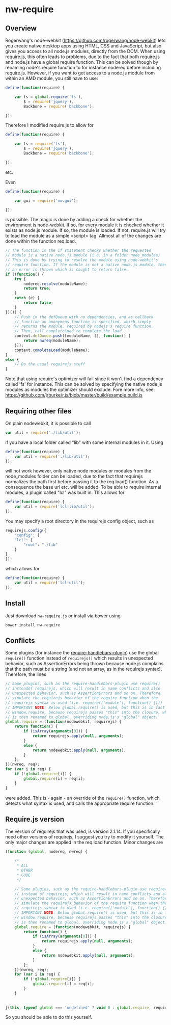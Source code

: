 # nw-require

## Overview

Rogerwang's node-webkit (https://github.com/rogerwang/node-webkit) lets you create native desktop apps using HTML, CSS and JavaScript, but also gives you access to all node.js modules, directly from the DOM.
When using require.js, this often leads to problems, due to the fact that both require.js and node.js have a global require function.
This can be solved though by renaming node's require function to for instance nodereq before including require.js.
However, if you want to get access to a node.js module from within an AMD module, you still have to use:

```javascript
define(function(require) {

    var fs = global.require('fs'),
        $ = require('jquery'),
        Backbone = require('backbone');

});
```

Therefore I modified require.js to allow for

```javascript
define(function(require) {

    var fs = require('fs'),
        $ = require('jquery'),
        Backbone = require('backbone');

});
```
etc.

Even 
```javascript
define(function(require) {

    var gui = require('nw.gui');

});
```
is possible. The magic is done by adding a check for whether the environment is node-webkit. If so, for every module it is checked whether it exists as node.js module.
If so, the module is loaded. If not, require.js will try to load the module as a simple &lt;script&gt; tag.
Allmost all of the changes are done within the function req.load.

```javascript
// The function in the if statement checks whether the requested 
// module is a native node.js module (i.e. in a folder node_modules)
// This is done by trying to resolve the module using node-webkit's
// require function. If the module is not a native node.js module, then
// an error is thrown which is caught to return false.
if ((function() {
    try {
        nodereq.resolve(moduleName);
        return true;
    }
    catch (e) {
        return false;
    }
})()) {
    // Push in the defQueue with no dependencies, and as callback 
    // function an anonymous function is specified, which simply 
    // returns the module, required by nodejs's require function. 
    // Then, call completeLoad to complete the load
    context.defQueue.push([moduleName, [], function() {
        return nwreq(moduleName);
    }]);
    context.completeLoad(moduleName);
}
else {
    // Do the usual requirejs stuff
}
```

Note that using require's optimizer will fail since it won't find a dependency called 'fs' for instance.
This can be solved by specifying the native node.js modules as modules the optimizer should exclude.
Fore more info, see: https://github.com/jrburke/r.js/blob/master/build/example.build.js

## Requiring other files

On plain nodewebkit, it is possible to call

```javascript
var util = require('./lib/util');
```
if you have a local folder called "lib" with some internal modules in it. Using
```javascript
define(function(require) {
    var util = require('./lib/util');
});
```
will not work however, only native node modules or modules from the node_modules folder can be loaded, due to the fact that requirejs normalizes the path first before passing it to the req.load() function.
As a consequence the base url etc. will be added.
To be able to require internal modules, a plugin called "lcl" was built in.
This allows for
```javascript
define(function(require) {
    var util = require('lcl!lib/util');
});
```
You may specify a root directory in the requirejs config object, such as
```javascript
requirejs.config({
    "config": {
    "lcl": {
        "root": "./lib"
    }
}
});
```
which allows for
```javascript
define(function(require) {
    var util = require('lcl!util');
});
```

## Install

Just download `nw-require.js` or install via bower using
```
bower install nw-require
```

## Conflicts

Some plugins (for instance the [require-handlebars-plugin](https://github.com/SlexAxton/require-handlebars-plugin)) use the global ```require()``` function instead of ```requirejs()``` which results in unexpected behavior, such as AssertionErrors being thrown because node.js complains that the path must be a string (and not an array, as in the requirejs syntax). Therefore, the lines

```javascript
// Some plugins, such as the require-handlebars-plugin use require() 
// insteadof requirejs, which will result in name conflicts and also 
// unexpected behavior, such as AssertionErrors and so on. Therefore,
// simulate the requirejs behavior of the require function when the
// requirejs syntax is used (i.e. require(['module'], function() {}))
// IMPORTANT NOTE: Below global.require() is used, but this is in fact
// window.require, because requirejs passes "this" into the closure, which
// is then renamed to global, overriding node.js's "global" object!
global.require = (function(nodewebkit, requirejs) {
    return function() {
        if (isArray(arguments[0])) {
            return requirejs.apply(null, arguments);
        }
        else {
            return nodewebkit.apply(null, arguments);
        }
    };
})(nwreq, req);
for (var i in req) {
    if (!global.require[i]) {
        global.require[i] = req[i];
    }
}
```

were added. This is - again - an override of the ```require()``` function, which detects what syntax is used, and calls the appropriate require function.

## Require.js version

The version of requirejs that was used, is version 2.1.14.
If you specifically need other versions of requirejs, I suggest you try to modify it yourself.
The only major changes are applied in the req.load function.
Minor changes are

```javascript
(function (global, nodereq, nwreq) {

    /*
     * ALL
     * OTHER
     * CODE
     */

    // Some plugins, such as the require-handlebars-plugin use require() 
    // instead of requirejs, which will result in name conflicts and also 
    // unexpected behavior, such as AssertionErrors and so on. Therefore,
    // simulate the requirejs behavior of the require function when the
    // requirejs syntax is used (i.e. require(['module'], function() {}))
    // IMPORTANT NOTE: Below global.require() is used, but this is in fact
    // window.require, because requirejs passes "this" into the closure, which
    // is then renamed to global, overriding node.js's "global" object!
    global.require = (function(nodewebkit, requirejs) {
        return function() {
            if (isArray(arguments[0])) {
                return requirejs.apply(null, arguments);
            }
            else {
                return nodewebkit.apply(null, arguments);
            }
        };
    })(nwreq, req);
    for (var i in req) {
        if (!global.require[i]) {
            global.require[i] = req[i];
        }
    }
    
    
}(this, typeof global === 'undefined' ? void 0 : global.require, require));
```

So you should be able to do this yourself.
